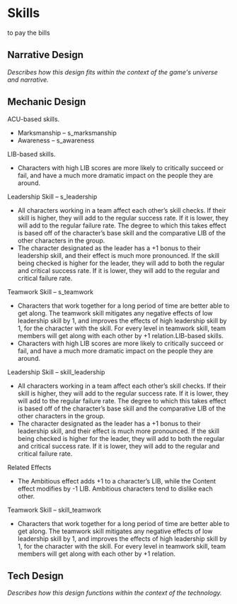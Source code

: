 Skills
===

to pay the bills

Narrative Design
---

*Describes how this design fits within the context of the game's universe and narrative.*

Mechanic Design
---

ACU-based skills.
- Marksmanship – s_marksmanship
- Awareness – s_awareness

LIB-based skills.
- Characters with high LIB scores are more likely to critically succeed or fail, and have a much more dramatic impact on the people they are around.

Leadership Skill – s_leadership
- All characters working in a team affect each other’s skill checks. If their skill is higher, they will add to the regular success rate. If it is lower, they will add to the regular failure rate. The degree to which this takes effect is based off of the character’s base skill and the comparative LIB of the other characters in the group.
- The character designated as the leader has a +1 bonus to their leadership skill, and their effect is much more pronounced. If the skill being checked is higher for the leader, they will add to both the regular and critical success rate. If it is lower, they will add to the regular and critical failure rate.

Teamwork Skill – s_teamwork
- Characters that work together for a long period of time are better able to get along. The teamwork skill mitigates any negative effects of low leadership skill by 1, and improves the effects of high leadership skill by 1, for the character with the skill. For every level in teamwork skill, team members will get along with each other by +1 relation.LIB-based skills.
- Characters with high LIB scores are more likely to critically succeed or fail, and have a much more dramatic impact on the people they are around.

Leadership Skill – skill_leadership
- All characters working in a team affect each other’s skill checks. If their skill is higher, they will add to the regular success rate. If it is lower, they will add to the regular failure rate. The degree to which this takes effect is based off of the character’s base skill and the comparative LIB of the other characters in the group.
- The character designated as the leader has a +1 bonus to their leadership skill, and their effect is much more pronounced. If the skill being checked is higher for the leader, they will add to both the regular and critical success rate. If it is lower, they will add to the regular and critical failure rate.

Related Effects
- The Ambitious effect adds +1 to a character’s LIB, while the Content effect modifies by -1 LIB. Ambitious characters tend to dislike each other.

Teamwork Skill – skill_teamwork
- Characters that work together for a long period of time are better able to get along. The teamwork skill mitigates any negative effects of low leadership skill by 1, and improves the effects of high leadership skill by 1, for the character with the skill. For every level in teamwork skill, team members will get along with each other by +1 relation.

Tech Design
---

*Describes how this design functions within the context of the technology.*
